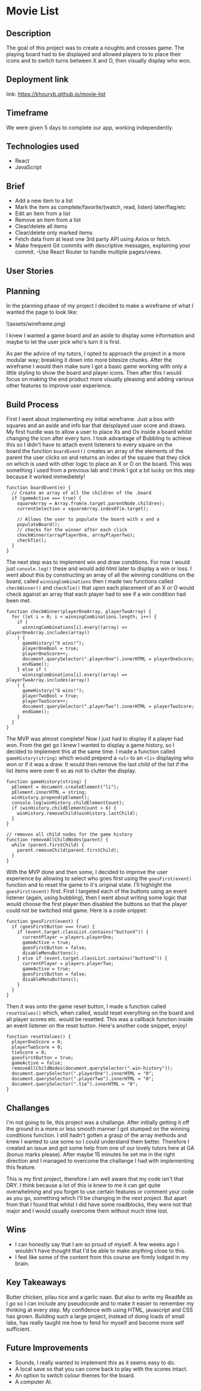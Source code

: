 # Movie List

## Description

The goal of this project was to create a noughts and crosses game. The playing board had to be displayed and allowed players to to place their icons and to switch turns between X and O, then visually display who won.

## Deployment link

link: https://khouryb.github.io/movie-list

## Timeframe

We were given 5 days to complete our app, working independently.

## Technologies used

- React
- JavaScript

## Brief

- Add a new item to a list
- Mark the item as complete/favorite/(watch, read, listen) later/flag/etc
- Edit an item from a list
- Remove an item from a list
- Clear/delete all items
- Clear/delete only marked items
- Fetch data from at least one 3rd party API using Axios or fetch.
- Make frequent Git commits with descriptive messages, explaining your commit.
 -Use React Router to handle multiple pages/views.


## User Stories



## Planning

In the planning phase of my project I decided to make a wireframe of what I wanted the page to look like:

!(assets/wireframe.png)

I knew I wanted a game board and an aside to display some information and maybe to let the user pick who's turn it is first.

As per the advice of my tutors, I opted to approach the project in a more modular way; breaking it down into more bitesize chunks. After the wireframe I would then make sure I got a basic game working with only a little styling to show the board and player icons. Then after this I would focus on making the end product more visually pleasing and adding various other features to improve user experience.

## Build Process

First I went about implementing my initial wireframe. Just a box with squares and an aside and info bar that deisplayed user score and draws. My first hurdle was to allow a user to place Xs and Os inside a board whilst changing the icon after every turn. I took advantage of Bubbling to achieve this so I didn't have to attach event listeners to every square on the board.the function `boardEvent()` creates an array of the elements of the parent the user clicks on and returns an index of the square that they click on which is used with other logic to place an X or O on the board. This was something I used from a previous lab and I think I got a bit lucky on this step because it worked immedietely!

```
function boardEvent(e) {
  // Create an array of all the children of the .board
  if (gameActive === true) {
    squareArray = Array.from(e.target.parentNode.children);
    currentSelection = squareArray.indexOf(e.target);

    // Allows the user to populate the board with x and o
    populateBoard();
    // checks for the winner after each click
    checkWinner(arrayPlayerOne, arrayPlayerTwo);
    checkTie();
  }
}
```

The next step was to implement win and draw conditions. For now I would just `console.log()` these and would add html later to display a win or loss. I went about this by constructing an array of all the winning conditions on the board, called `winningCombinations` then I made two functions called `checkWinner()` and `checkTie()` that upon each placement of an X or O would check against an array that each player had to see if a win condition had been met.

```
function checkWinner(playerOneArray, playerTwoArray) {
  for (let i = 0; i < winningCombinations.length; i++) {
    if (
      winningCombinations[i].every((array) => playerOneArray.includes(array))
    ) {
      gameHistory("X wins!");
      playerOneBool = true;
      playerOneScore++;
      document.querySelector(".playerOne").innerHTML = playerOneScore;
      endGame();
    } else if (
      winningCombinations[i].every((array) => playerTwoArray.includes(array))
    ) {
      gameHistory("O wins!");
      playerTwoBool = true;
      playerTwoScore++;
      document.querySelector(".playerTwo").innerHTML = playerTwoScore;
      endGame();
    }
  }
}
```

The MVP was almost complete! Now I just had to display if a player had won. From the get go I knew I wanted to display a game history, so I decided to implement this at the same time. I made a function called `gameHistory(string)` which would prepend a `<ul>` to an `<li>` displaying who won or if it was a draw. It would then remove the last child of the list if the list items were over 6 so as not to clutter the display.

```
function gameHistory(string) {
  pElement = document.createElement("li");
  pElement.innerHTML = string;
  winHistory.prepend(pElement);
  console.log(winHistory.childElementCount);
  if (winHistory.childElementCount > 6) {
    winHistory.removeChild(winHistory.lastChild);
  }
}

// removes all child nodes for the game history
function removeAllChildNodes(parent) {
  while (parent.firstChild) {
    parent.removeChild(parent.firstChild);
  }
}
```

With the MVP done and then some, I decided to improve the user experience by allowing to select who goes first using the `goesFirst(event)` function and to reset the game to it's original state. I'll highlight the `goesFirst(event)` first. First I targeted each of the buttons using an event listener (again, using bubbling), then I went about writing some logic that would choose the first player then disabled the buttons so that the player could not be switched mid game. Here is a code snippet:

```
function goesFirst(event) {
  if (goesFirstButton === true) {
    if (event.target.classList.contains("buttonX")) {
      currentPlayer = players.playerOne;
      gameActive = true;
      goesFirstButton = false;
      disableMenuButtons();
    } else if (event.target.classList.contains("buttonO")) {
      currentPlayer = players.playerTwo;
      gameActive = true;
      goesFirstButton = false;
      disableMenuButtons();
    }
  }
}
```

Then it was onto the game reset button, I made a function called `resetValues()` which, when called, would reset everything on the board and all player scores etc. would be resetted. This was a callback function inside an event listener on the reset button. Here's another code snippet, enjoy!

```
function resetValues() {
  playerOneScore = 0;
  playerTwoScore = 0;
  tieScore = 0;
  goesFirstButton = true;
  gameActive = false;
  removeAllChildNodes(document.querySelector(".win-history"));
  document.querySelector(".playerOne").innerHTML = "0";
  document.querySelector(".playerTwo").innerHTML = "0";
  document.querySelector(".tie").innerHTML = "0";
}
```

## Challanges

I'm not going to lie, this project was a challange. After initially getting it off the ground in a more or less smooth manner I got stumped on the winning conditions function. I still hadn't gotten a grasp of the array methods and knew I wanted to use some so I could understand them better. Therefore I created an issue and got some help from one of our lovely tutors here at GA (bonus marks please). After maybe 15 minutes he set me in the right direction and I managed to overcome the challange I had with implementing this feature.

This is my first project, therefore I am well aware that my code isn't that DRY. I think because a lot of this is knew to me it can get quite overwhelming and you forget to use certain features or comment your code as you go, something which I'll be changing in the next project. But apart from that I found that whilst I did have some roadblocks, they were not that major and I would usually overcome them without much time lost.

## Wins

- I can honestly say that I am so proud of myself. A few weeks ago I wouldn't have thought that I'd be able to make anything close to this.
- I feel like some of the content from this course are firmly lodged in my brain.

## Key Takeaways

Butter chicken, pilau rice and a garlic naan. But also to write my ReadMe as I go so I can include any pseudocode and to make it easier to remember my thinking at every step.
My confidence with using HTML, javascript and CSS has grown. Building such a large project, instead of doing loads of small labs, has really taught me how to fend for myself and become more self sufficient.

## Future Improvements

- Sounds, I really wanted to implement this as it seems easy to do.
- A local save so that you can come back to play with the scores intact.
- An option to switch colour themes for the board.
- A computer AI.

